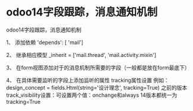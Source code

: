 # odoo14字段跟踪，消息通知机制
odoo14字段跟踪，消息通知机制



1、 添加依赖
'depends': [ 'mail']


2、 继承相应模型
_inherit = ['mail.thread', 'mail.activity.mixin'] 


3、 在form视图添加对于的消息机制所需要的字段（一般都是放在form最底下）
<div class="oe_chatter">
    <field name="message_follower_ids"/>
    <field name="activity_ids"/>
    <field name="message_ids"/>
</div>


4、 在具体需要监听的字段上添加监听的属性
tracking属性设置
例如：design_concept = fields.Html(string='设计理念', tracking=True)
之前的版本
track_visibility设置：可设置两个值：onchange和always
14版本都统一为tracking=True

